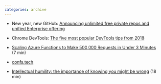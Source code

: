 ```yaml
---
categories: archive
---
```


- New year, new GitHub: [Announcing unlimited free private repos and unified Enterprise offering](https://blog.github.com/2019-01-07-new-year-new-github/ "https://blog.github.com/2019-01-07-new-year-new-github/")
- Chrome DevTools: [The five most popular DevTools tips from 2018](https://umaar.com/dev-tips/190-five-popular-2018-tips/ "https://umaar.com/dev-tips/190-five-popular-2018-tips/")
- [Scaling Azure Functions to Make 500,000 Requests in Under 3 Minutes](https://madeofstrings.com/2019/01/09/scaling-azure-functions-to-make-500000-requests-to-weather-com-in-under-3-minutes/ "https://madeofstrings.com/2019/01/09/scaling-azure-functions-to-make-500000-requests-to-weather-com-in-under-3-minutes/") (7 min)

- [confs.tech](https://confs.tech/ "https://confs.tech/")

- [Intellectual humility: the importance of knowing you might be wrong](https://www.vox.com/science-and-health/2019/1/4/17989224/intellectual-humility-explained-psychology-replication "https://www.vox.com/science-and-health/2019/1/4/17989224/intellectual-humility-explained-psychology-replication") (18 min)
